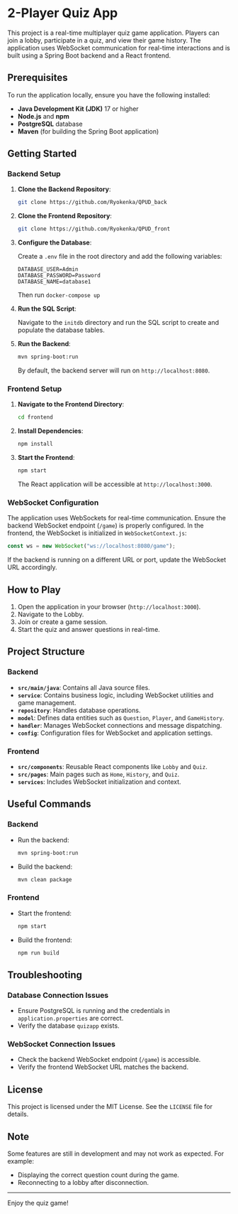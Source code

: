 # 2-Player Quiz App

This project is a real-time multiplayer quiz game application. Players can join a lobby, participate in a quiz, and view their game history. The application uses WebSocket communication for real-time interactions and is built using a Spring Boot backend and a React frontend.

## Prerequisites

To run the application locally, ensure you have the following installed:

- **Java Development Kit (JDK)** 17 or higher
- **Node.js** and **npm**
- **PostgreSQL** database
- **Maven** (for building the Spring Boot application)

## Getting Started

### Backend Setup

1. **Clone the Backend Repository**:
    ```bash
    git clone https://github.com/Ryokenka/QPUD_back
    ```

2. **Clone the Frontend Repository**:
    ```bash
    git clone https://github.com/Ryokenka/QPUD_front
    ```

2. **Configure the Database**:
   
   Create a `.env` file in the root directory and add the following variables:
   ```env
   DATABASE_USER=Admin
   DATABASE_PASSWORD=Password
   DATABASE_NAME=database1
   ```

   Then run `docker-compose up`

3. **Run the SQL Script**:
   
   Navigate to the `initdb` directory and run the SQL script to create and populate the database tables.

3. **Run the Backend**:
    ```bash
    mvn spring-boot:run
    ```

    By default, the backend server will run on `http://localhost:8080`.

### Frontend Setup

1. **Navigate to the Frontend Directory**:
    ```bash
    cd frontend
    ```

2. **Install Dependencies**:
    ```bash
    npm install
    ```

3. **Start the Frontend**:
    ```bash
    npm start
    ```

    The React application will be accessible at `http://localhost:3000`.

### WebSocket Configuration

The application uses WebSockets for real-time communication. Ensure the backend WebSocket endpoint (`/game`) is properly configured. In the frontend, the WebSocket is initialized in `WebSocketContext.js`:

```javascript
const ws = new WebSocket("ws://localhost:8080/game");
```

If the backend is running on a different URL or port, update the WebSocket URL accordingly.

## How to Play

1. Open the application in your browser (`http://localhost:3000`).
2. Navigate to the Lobby.
3. Join or create a game session.
4. Start the quiz and answer questions in real-time.

## Project Structure

### Backend
- **`src/main/java`**: Contains all Java source files.
- **`service`**: Contains business logic, including WebSocket utilities and game management.
- **`repository`**: Handles database operations.
- **`model`**: Defines data entities such as `Question`, `Player`, and `GameHistory`.
- **`handler`**: Manages WebSocket connections and message dispatching.
- **`config`**: Configuration files for WebSocket and application settings.

### Frontend
- **`src/components`**: Reusable React components like `Lobby` and `Quiz`.
- **`src/pages`**: Main pages such as `Home`, `History`, and `Quiz`.
- **`services`**: Includes WebSocket initialization and context.

## Useful Commands

### Backend
- Run the backend:
  ```bash
  mvn spring-boot:run
  ```
- Build the backend:
  ```bash
  mvn clean package
  ```

### Frontend
- Start the frontend:
  ```bash
  npm start
  ```
- Build the frontend:
  ```bash
  npm run build
  ```

## Troubleshooting

### Database Connection Issues
- Ensure PostgreSQL is running and the credentials in `application.properties` are correct.
- Verify the database `quizapp` exists.

### WebSocket Connection Issues
- Check the backend WebSocket endpoint (`/game`) is accessible.
- Verify the frontend WebSocket URL matches the backend.

## License

This project is licensed under the MIT License. See the `LICENSE` file for details.

## Note

Some features are still in development and may not work as expected. For example:
- Displaying the correct question count during the game.
- Reconnecting to a lobby after disconnection.

---

Enjoy the quiz game!